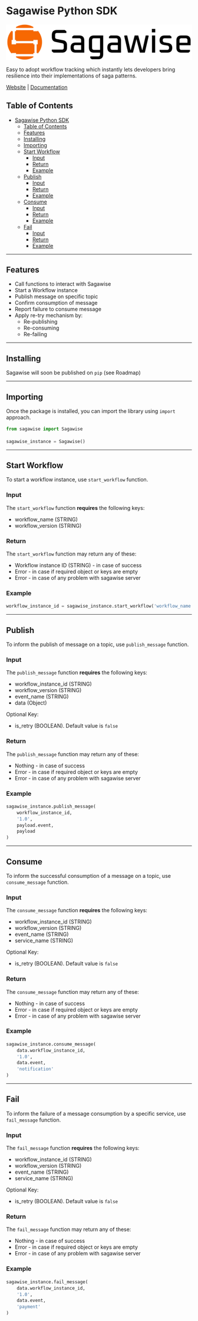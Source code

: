 # Sagawise Python SDK

![sagawise platform logo](https://raw.githubusercontent.com/venturenox/sagawise/main/sdk/sagawise-platform-logo.png)

Easy to adopt workflow tracking which instantly lets developers bring resilience into their implementations of saga patterns.

[Website](https://venturenox.com/work/sagawise/) | [Documentation](https://github.com/venturenox/wtfsaga/tree/main)

## Table of Contents

- [Sagawise Python SDK](#sagawise-python-sdk)
  - [Table of Contents](#table-of-contents)
  - [Features](#features)
  - [Installing](#installing)
  - [Importing](#importing)
  - [Start Workflow](#start-workflow)
    - [Input](#input)
    - [Return](#return)
    - [Example](#example)
  - [Publish](#publish)
    - [Input](#input-1)
    - [Return](#return-1)
    - [Example](#example-1)
  - [Consume](#consume)
    - [Input](#input-2)
    - [Return](#return-2)
    - [Example](#example-2)
  - [Fail](#fail)
    - [Input](#input-3)
    - [Return](#return-3)
    - [Example](#example-3)

---

## Features

- Call functions to interact with Sagawise
- Start a Workflow instance
- Publish message on specific topic
- Confirm consumption of message
- Report failure to consume message
- Apply re-try mechanism by:
  - Re-publishing
  - Re-consuming
  - Re-failing

---

## Installing

Sagawise will soon be published on `pip` (see Roadmap)

<!-- ### Using Pip
```
pip install sagawise
``` -->

---

## Importing

Once the package is installed, you can import the library using `import` approach.

```python
from sagawise import Sagawise

sagawise_instance = Sagawise()
```

---

## Start Workflow

To start a workflow instance, use `start_workflow` function.

### Input

The `start_workflow` function **requires** the following keys:

- workflow_name (STRING)
- workflow_version (STRING)

### Return

The `start_workflow` function may return any of these:

- Workflow instance ID (STRING) - in case of success
- Error - in case if required object or keys are empty
- Error - in case of any problem with sagawise server

### Example

```python
workflow_instance_id = sagawise_instance.start_workflow('workflow_name', 'workflow_version')
```

---

## Publish

To inform the publish of message on a topic, use `publish_message` function.

### Input

The `publish_message` function **requires** the following keys:

- workflow_instance_id (STRING)
- workflow_version (STRING)
- event_name (STRING)
- data (Object)

Optional Key:

- is_retry (BOOLEAN). Default value is `false`

### Return

The `publish_message` function may return any of these:

- Nothing - in case of success
- Error - in case if required object or keys are empty
- Error - in case of any problem with sagawise server

### Example

```python
sagawise_instance.publish_message(
	workflow_instance_id,
	'1.0',
	payload.event,
	payload
)
```

---

## Consume

To inform the successful consumption of a message on a topic, use `consume_message` function.

### Input

The `consume_message` function **requires** the following keys:

- workflow_instance_id (STRING)
- workflow_version (STRING)
- event_name (STRING)
- service_name (STRING)

Optional Key:

- is_retry (BOOLEAN). Default value is `false`

### Return

The `consume_message` function may return any of these:

- Nothing - in case of success
- Error - in case if required object or keys are empty
- Error - in case of any problem with sagawise server

### Example

```python
sagawise_instance.consume_message(
	data.workflow_instance_id,
	'1.0',
	data.event,
	'notification'
)
```

---

## Fail

To inform the failure of a message consumption by a specific service, use `fail_message` function.

### Input

The `fail_message` function **requires** the following keys:

- workflow_instance_id (STRING)
- workflow_version (STRING)
- event_name (STRING)
- service_name (STRING)

Optional Key:

- is_retry (BOOLEAN). Default value is `false`

### Return

The `fail_message` function may return any of these:

- Nothing - in case of success
- Error - in case if required object or keys are empty
- Error - in case of any problem with sagawise server

### Example

```python
sagawise_instance.fail_message(
	data.workflow_instance_id,
	'1.0',
	data.event,
	'payment'
)
```
